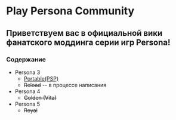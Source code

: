# Play Persona Community

## Приветствуем вас в официальной вики фанатского моддинга серии игр Persona!

### Содержание
 + Persona 3
   + [Portable(PSP)](https://persona.nyako.tk/p3p.md)
   + ~~Reload~~ -- в процессе написания
 + Persona 4
   + ~~Golden (Vita)~~
 + Persona 5
   + ~~Royal~~
